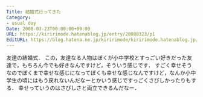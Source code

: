 ```yaml
---
Title: 結婚式行ってきた
Category:
- usual day
Date: 2008-03-23T00:00:00+09:00
URL: https://kiririmode.hatenablog.jp/entry/20080323/p1
EditURL: https://blog.hatena.ne.jp/kiririmode/kiririmode.hatenablog.jp/atom/entry/8454420450078215261
---
```



友達の結婚式．
この，友達なる人物はぼくが小中学校とすっごい好きだった友達で，もちろん今でも好きなんですけど，そういう感じです．
すごく幸せそうなのでぼくまで幸せな感じになってぼくも幸せな感じなんですけど，なんか小中学生の頃にはもう戻れないんだなーとかいう感じですっごくさびしかったりもする．
幸せっていうのはさびしさと両立できるんだなー．
